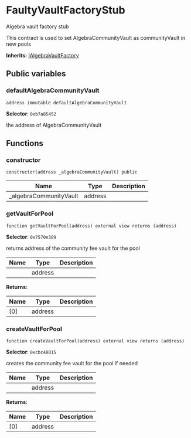 

# FaultyVaultFactoryStub


Algebra vault factory stub

This contract is used to set AlgebraCommunityVault as communityVault in new pools

**Inherits:** [IAlgebraVaultFactory](../interfaces/vault/IAlgebraVaultFactory.md)

## Public variables
### defaultAlgebraCommunityVault
```solidity
address immutable defaultAlgebraCommunityVault
```
**Selector**: `0xb7a85452`

the address of AlgebraCommunityVault



## Functions
### constructor

```solidity
constructor(address _algebraCommunityVault) public
```



| Name | Type | Description |
| ---- | ---- | ----------- |
| _algebraCommunityVault | address |  |

### getVaultForPool

```solidity
function getVaultForPool(address) external view returns (address)
```
**Selector**: `0x7570e389`

returns address of the community fee vault for the pool

| Name | Type | Description |
| ---- | ---- | ----------- |
|  | address |  |

**Returns:**

| Name | Type | Description |
| ---- | ---- | ----------- |
| [0] | address |  |

### createVaultForPool

```solidity
function createVaultForPool(address) external view returns (address)
```
**Selector**: `0xcbc48015`

creates the community fee vault for the pool if needed

| Name | Type | Description |
| ---- | ---- | ----------- |
|  | address |  |

**Returns:**

| Name | Type | Description |
| ---- | ---- | ----------- |
| [0] | address |  |

